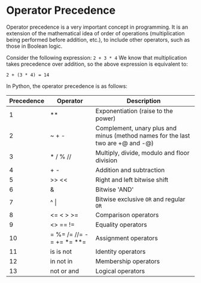 # Operator Precedence

Operator precedence is a very important concept in programming. It is an extension of the mathematical idea of order of operations (multiplication being performed before addition, etc.), to include other operators, such as those in Boolean logic.

Consider the following expression: `2 + 3 * 4`
We know that multiplication takes precedence over addition, so the above expression is equivalent to:

`2 + (3 * 4) = 14`

In Python, the operator precedence is as follows:

| Precedence | Operator                    | Description                                                                    |
| ---------- | --------------------------- | ------------------------------------------------------------------------------ |
| 1          | \*\*                        | Exponentiation (raise to the power)                                            |
| 2          | ~ + -                       | Complement, unary plus and minus (method names for the last two are +@ and -@) |
| 3          | \* / % //                   | Multiply, divide, modulo and floor division                                    |
| 4          | + -                         | Addition and subtraction                                                       |
| 5          | >> <<                       | Right and left bitwise shift                                                   |
| 6          | &                           | Bitwise 'AND'                                                                  |
| 7          | ^ \|                        | Bitwise exclusive `OR` and regular `OR`                                        |
| 8          | <= < > >=                   | Comparison operators                                                           |
| 9          | <> == !=                    | Equality operators                                                             |
| 10         | = %= /= //= -= += \*= \*\*= | Assignment operators                                                           |
| 11         | is is not                   | Identity operators                                                             |
| 12         | in not in                   | Membership operators                                                           |
| 13         | not or and                  | Logical operators                                                              |
